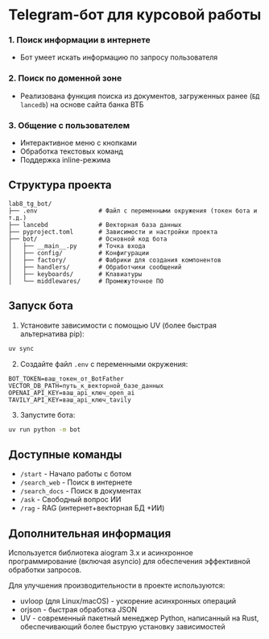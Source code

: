 # Telegram-бот для курсовой работы

### 1. Поиск информации в интернете
- Бот умеет искать информацию по запросу пользователя

### 2. Поиск по доменной зоне
- Реализована функция поиска из документов, загруженных ранее (`БД lancedb`) на основе сайта банка ВТБ

### 3. Общение с пользователем
- Интерактивное меню с кнопками
- Обработка текстовых команд
- Поддержка inline-режима


## Структура проекта

```
lab8_tg_bot/
├── .env                 # Файл с переменными окружения (токен бота и т.д.)
├── lancebd              # Векторная база данных
├── pyproject.toml       # Зависимости и настройки проекта
├── bot/                 # Основной код бота
│   ├── __main__.py      # Точка входа
│   ├── config/          # Конфигурации
│   ├── factory/         # Фабрики для создания компонентов
│   ├── handlers/        # Обработчики сообщений
│   ├── keyboards/       # Клавиатуры
│   └── middlewares/     # Промежуточное ПО
```

## Запуск бота

1. Установите зависимости с помощью UV (более быстрая альтернатива pip):
```bash
uv sync
```

2. Создайте файл `.env` с переменными окружения:
```
BOT_TOKEN=ваш_токен_от_BotFather
VECTOR_DB_PATH=путь_к_векторной_базе_данных
OPENAI_API_KEY=ваш_api_ключ_open_ai
TAVILY_API_KEY=ваш_api_ключ_tavily
```

3. Запустите бота:
```bash
uv run python -m bot
```


## Доступные команды

- `/start` - Начало работы с ботом
- `/search_web` - Поиск в интернете
- `/search_docs` - Поиск в документах
- `/ask` - Свободный вопрос ИИ
- `/rag` - RAG (интернет+векторная БД +ИИ)

## Дополнительная информация

Используется библиотека aiogram 3.x и асинхронное программирование (включая asyncio) для обеспечения эффективной обработки запросов.

Для улучшения производительности в проекте используются:
- uvloop (для Linux/macOS) - ускорение асинхронных операций
- orjson - быстрая обработка JSON
- UV - современный пакетный менеджер Python, написанный на Rust, обеспечивающий более быструю установку зависимостей
